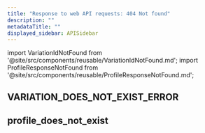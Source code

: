 ```yaml
---
title: "Response to web API requests: 404 Not found"
description: ""
metadataTitle: ""
displayed_sidebar: APISidebar
---
```


import VariationIdNotFound from '@site/src/components/reusable/VariationIdNotFound.md';
import ProfileResponseNotFound from '@site/src/components/reusable/ProfileResponseNotFound.md';

## VARIATION_DOES_NOT_EXIST_ERROR

<VariationIdNotFound /> 

## profile_does_not_exist

<ProfileResponseNotFound />

